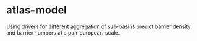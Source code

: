 # atlas-model
Using drivers for different  aggregation of sub-basins predict barrier density and barrier numbers at a pan-european-scale.
